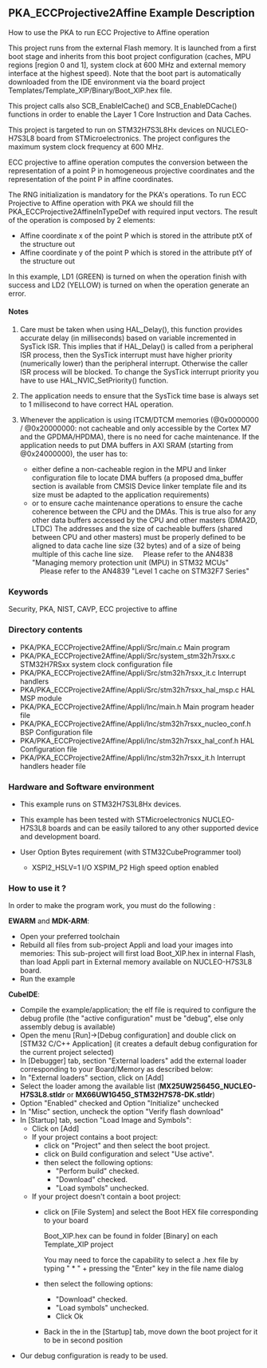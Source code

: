 ## <b>PKA_ECCProjective2Affine Example Description</b>

How to use the PKA to run ECC Projective to Affine operation

This project runs from the external Flash memory. It is launched from a first boot stage and inherits from this boot project
configuration (caches, MPU regions [region 0 and 1], system clock at 600 MHz and external memory interface at the highest speed).
Note that the boot part is automatically downloaded from the IDE environment via the board project Templates/Template_XIP/Binary/Boot_XIP.hex file.


This project calls also SCB_EnableICache() and SCB_EnableDCache() functions in order to enable
the Layer 1 Core Instruction and Data Caches.


This project is targeted to run on STM32H7S3L8Hx devices on NUCLEO-H7S3L8 board from STMicroelectronics.
The project configures the maximum system clock frequency at 600 MHz.

ECC projective to affine operation computes the conversion between the representation of a point P in homogeneous projective coordinates
and the representation of the point P in affine coordinates.

The RNG initialization is mandatory for the PKA's operations.
To run ECC Projective to Affine operation with PKA we should fill the PKA_ECCProjective2AffineInTypeDef with required input vectors.
The result of the operation is composed by 2 elements:

 - Affine coordinate x of the point P which is stored in the attribute ptX of the structure out
 - Affine coordinate y of the point P which is stored in the attribute ptY of the structure out


In this example, LD1 (GREEN) is turned on when the operation finish with success
and LD2 (YELLOW) is turned on when the operation generate an error.

#### <b>Notes</b>
1.  Care must be taken when using HAL_Delay(), this function provides accurate delay (in milliseconds)
      based on variable incremented in SysTick ISR. This implies that if HAL_Delay() is called from
      a peripheral ISR process, then the SysTick interrupt must have higher priority (numerically lower)
      than the peripheral interrupt. Otherwise the caller ISR process will be blocked.
      To change the SysTick interrupt priority you have to use HAL_NVIC_SetPriority() function.

2.  The application needs to ensure that the SysTick time base is always set to 1 millisecond
      to have correct HAL operation.
3.  Whenever the application is using ITCM/DTCM memories (@0x0000000 / @0x20000000: not cacheable and only accessible
    by the Cortex M7 and the GPDMA/HPDMA), there is no need for cache maintenance.
    If the application needs to put DMA buffers in AXI SRAM (starting from @0x24000000), the user has to:
    - either define a non-cacheable region in the MPU and linker configuration file to locate DMA buffers
      (a proposed dma_buffer section is available from CMSIS Device linker template file and its size must
      be adapted to the application requirements)
    - or to ensure cache maintenance operations to ensure the cache coherence between the CPU and the DMAs.
    This is true also for any other data buffers accessed by the CPU and other masters (DMA2D, LTDC)
    The addresses and the size of cacheable buffers (shared between CPU and other masters)
    must be properly defined to be aligned to data cache line size (32 bytes) and of a size of being multiple
    of this cache line size.
    Please refer to the AN4838 "Managing memory protection unit (MPU) in STM32 MCUs"
    Please refer to the AN4839 "Level 1 cache on STM32F7 Series"

### <b>Keywords</b>

Security, PKA, NIST, CAVP, ECC projective to affine

### <b>Directory contents</b>


  - PKA/PKA_ECCProjective2Affine/Appli/Src/main.c                        Main program
  - PKA/PKA_ECCProjective2Affine/Appli/Src/system_stm32h7rsxx.c          STM32H7RSxx system clock configuration file
  - PKA/PKA_ECCProjective2Affine/Appli/Src/stm32h7rsxx_it.c              Interrupt handlers
  - PKA/PKA_ECCProjective2Affine/Appli/Src/stm32h7rsxx_hal_msp.c         HAL MSP module
  - PKA/PKA_ECCProjective2Affine/Appli/Inc/main.h                        Main program header file
  - PKA/PKA_ECCProjective2Affine/Appli/Inc/stm32h7rsxx_nucleo_conf.h     BSP Configuration file
  - PKA/PKA_ECCProjective2Affine/Appli/Inc/stm32h7rsxx_hal_conf.h        HAL Configuration file
  - PKA/PKA_ECCProjective2Affine/Appli/Inc/stm32h7rsxx_it.h              Interrupt handlers header file

### <b>Hardware and Software environment</b>

  - This example runs on STM32H7S3L8Hx devices.

  - This example has been tested with STMicroelectronics NUCLEO-H7S3L8
    boards and can be easily tailored to any other supported device
    and development board.

  - User Option Bytes requirement (with STM32CubeProgrammer tool)

    - XSPI2_HSLV=1     I/O XSPIM_P2 High speed option enabled

### <b>How to use it ?</b>

In order to make the program work, you must do the following :

**EWARM** and **MDK-ARM**:

 - Open your preferred toolchain
 - Rebuild all files from sub-project Appli and load your images into memories: This sub-project will first load Boot_XIP.hex in internal Flash,
   than load Appli part in External memory available on NUCLEO-H7S3L8 board.
 - Run the example

**CubeIDE**:

 - Compile the example/application; the elf file is required to configure the debug profile (the "active configuration" must be "debug", else only assembly debug is available)
 - Open the menu [Run]->[Debug configuration] and double click on  [STM32 C/C++ Application] (it creates a default debug configuration for the current project selected)
 - In [Debugger] tab, section "External  loaders" add the external loader corresponding to your Board/Memory as described below:
 - In "External loaders" section, click on [Add]
 - Select the loader among the available list (**MX25UW25645G_NUCLEO-H7S3L8.stldr** or **MX66UW1G45G_STM32H7S78-DK.stldr**)
 - Option "Enabled" checked and Option "Initialize" unchecked
 - In "Misc" section, uncheck the option "Verify flash download"
 - In [Startup] tab, section "Load Image and Symbols":
   - Click on [Add]
   - If your project contains a boot project:
     - click on "Project" and then select the boot project.
     - click on Build configuration and select "Use active".
     - then select the following options:
       - "Perform build" checked.
       - "Download" checked.
       - "Load symbols" unchecked.
   - If your project doesn't contain a boot project:
     - click on [File System] and select the Boot HEX file corresponding to your board

        Boot_XIP.hex can be found in folder [Binary] on each Template_XIP project

        You may need to force the capability to select a .hex file by typing " * " + pressing the "Enter" key in the file name dialog

     - then select the following options:
       - "Download"      checked.
       - "Load symbols" unchecked.
       - Click Ok
     - Back in the in the [Startup] tab, move down the boot project for it to be in second position
 - Our debug configuration is ready to be used.
